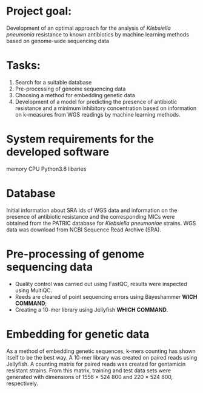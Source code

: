 # Project goal:
Development of an optimal approach for the analysis of *Klebsiella pneumonia* resistance to known antibiotics by machine learning methods based on genome-wide sequencing data

# Tasks:
1) Search for a suitable database
2) Pre-processing of genome sequencing data
3) Choosing a method for embedding genetic data
4) Development of a model for predicting the presence of antibiotic resistance and a minimum inhibitory concentration based on information on k-measures from WGS readings by machine learning methods.

# System requirements for the developed software
memory
CPU
Python3.6
libaries


# Database
Initial information about SRA ids of WGS data and information on the presence of antibiotic resistance and the corresponding MICs were obtained from the PATRIC database for *Klebsiella pneumoniae* strains.
WGS data was download from NCBI Sequence Read Archive (SRA).

# Pre-processing of genome sequencing data
* Quality control was carried out using FastQC, results were inspected using MultiQC.
* Reeds are cleared of point sequencing errors using Bayeshammer __WICH COMMAND__;
* Creating a 10-mer library using Jellyfish __WHICH COMMAND__.

# Embedding for genetic data
As a method of embedding genetic sequences, k-mers counting has shown itself to be the best way. A 10-mer library was created on paired reads using Jellyfish. A counting matrix for paired reads was created for gentamicin resistant strains. From this matrix, training and test data sets were generated with dimensions of 1556 × 524 800 and 220 × 524 800, respectively. 



